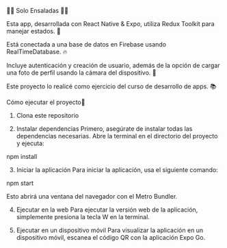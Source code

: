 🍅🥬 Solo Ensaladas 🥕🥑

Esta app, desarrollada con React Native & Expo, utiliza Redux Toolkit para manejar estados. 🌟 <br>

Está conectada a una base de datos en Firebase usando RealTimeDatabase. 🔥<br>

Incluye autenticación y creación de usuario, además de la opción de cargar una foto de perfil usando la cámara del dispositivo. 📸<br>

Este proyecto lo realicé como ejercicio del curso de desarrollo de apps. 📚<br>

Cómo ejecutar el proyecto🚀

1. Clona este repositorio

2. Instalar dependencias
Primero, asegúrate de instalar todas las dependencias necesarias. Abre la terminal en el directorio del proyecto y ejecuta:

npm install

3. Iniciar la aplicación
Para iniciar la aplicación, usa el siguiente comando:

npm start

Esto abrirá una ventana del navegador con el Metro Bundler.

4. Ejecutar en la web
Para ejecutar la versión web de la aplicación, simplemente presiona la tecla W en la terminal.

5. Ejecutar en un dispositivo móvil
Para visualizar la aplicación en un dispositivo móvil, escanea el código QR con la aplicación Expo Go.
